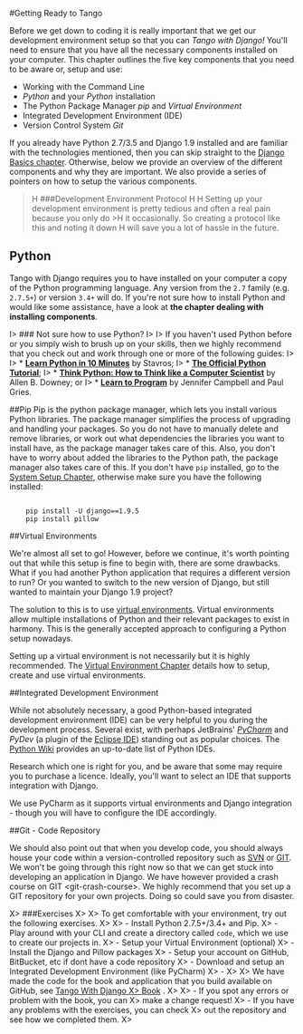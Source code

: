 #Getting Ready to Tango

Before we get down to coding it is really important that we get our development environment setup so that you can *Tango with Django!* You'll need to ensure that you have all the necessary components installed on your computer. This chapter outlines the five key components that you need to be aware or, setup and use:

* Working with the Command Line
* *Python* and your *Python* installation
* The Python Package Manager *pip* and *Virtual Environment* 
* Integrated Development Environment (IDE)
* Version Control System *Git* 


If you already have Python 2.7/3.5 and Django 1.9 installed and are familiar with the technologies mentioned, then you can skip straight to the [Django Basics chapter](#chapter-django-basics). Otherwise, below we provide an overview of the different components and why they are important. We also provide a series of pointers on how to setup the various components.


>H ###Development Environment Protocol
>H
>H Setting up your development environment is pretty tedious and often a real pain because you only do >H it occasionally. So creating a protocol like this and noting it down
>H will save you a lot of hassle in the future.




## Python
Tango with Django requires you to have installed on your computer a copy of the Python programming language. Any version from the `2.7` family (e.g. `2.7.5+`) or version `3.4+` will do. If you're not sure how to install Python and would like some assistance, have a look at **the chapter dealing with installing components**.

I> ### Not sure how to use Python?
I>
I> If you haven't used Python before or you simply wish to brush up on your skills, then we highly recommend that you check out and work through one or more of the following guides:
I> 
I> * [**Learn Python in 10 Minutes**](http://www.korokithakis.net/tutorials/python/) by Stavros;
I> * [**The Official Python Tutorial**](http://docs.python.org/2/tutorial/);
I> * [**Think Python: How to Think like a Computer Scientist**](http://www.greenteapress.com/thinkpython/) by Allen B. Downey; or
I> * [**Learn to Program**](https://www.coursera.org/course/programming1) by Jennifer Campbell and Paul Gries.


##Pip
Pip is the python package manager, which lets you install various Python libraries. The package manager simplifies the process of upgrading and handling your packages. So you do not have to manually delete and remove libraries, or work out what dependencies the libraries you want to install have, as the package manager takes care of this. Also, you don't have to worry about added the libraries to the Python path, the package manager also takes care of this. If you don't have `pip` installed, go to the [System Setup Chapter](#chapter-system-setup), otherwise make sure you have the following installed:

```text

	pip install -U django==1.9.5
	pip install pillow

```


##Virtual Environments

We're almost all set to go! However, before we continue, it's worth
pointing out that while this setup is fine to begin with, there are some
drawbacks. What if you had another Python application that requires a
different version to run? Or you wanted to switch to the new version of
Django, but still wanted to maintain your Django 1.9 project?

The solution to this is to use [virtual
environments](http://simononsoftware.com/virtualenv-tutorial/). Virtual
environments allow multiple installations of Python and their relevant
packages to exist in harmony. This is the generally accepted approach to
configuring a Python setup nowadays. 

Setting up a virtual environment is not necessarily but it is highly recommended. The [Virtual Environment Chapter](#chapter-virtual-environments) details how to setup, create and use virtual environments.


##Integrated Development Environment

While not absolutely necessary, a good Python-based integrated
development environment (IDE) can be very helpful to you during the
development process. Several exist, with perhaps JetBrains'
[*PyCharm*](http://www.jetbrains.com/pycharm/) and *PyDev* (a plugin of
the [Eclipse IDE](http://www.eclipse.org/downloads/)) standing out as
popular choices. The [Python
Wiki](http://wiki.python.org/moin/IntegratedDevelopmentEnvironments)
provides an up-to-date list of Python IDEs.

Research which one is right for you, and be aware that some may require
you to purchase a licence. Ideally, you'll want to select an IDE that
supports integration with Django.  

We use PyCharm as it supports virtual environments and Django
integration - though you will have to configure the IDE accordingly.

##Git - Code Repository

We should also point out that when you develop code, you should always
house your code within a version-controlled repository such as
[SVN](http://subversion.tigris.org/) or [GIT](http://git-scm.com/). We
won't be going through this right now so that we can get stuck into
developing an application in Django. We have however provided a
crash course on GIT \<git-crash-course\>. We highly recommend that you
set up a GIT repository for your own projects. Doing so could save you
from disaster.

X> ###Exercises
X> 
X> To get comfortable with your environment, try out the following exercises.
X> 
X> -   Install Python 2.7.5+/3.4+ and Pip.
X> -   Play around with your CLI and create a directory called `code`,  which we use to create our projects in.
X>  -   Setup your Virtual Environment (optional)
X>  -   Install the Django and Pillow packages
X>  -   Setup your account on GitHub, BitBucket, etc if dont have a code repository
X>  -   Download and setup an Integrated Development Environment (like
    PyCharm)
X> -
X> 
X>     We have made the code for the book and application that you build available on GitHub, see [Tango With Django 
X>  Book](https://github.com/leifos/tango_with_django_19/) .
X> 
X>    -   If you spot any errors or problem with the book, you can
X>             make a change request!
X>         -   If you have any problems with the exercises, you can check
X>             out the repository and see how we completed them.
X> 


